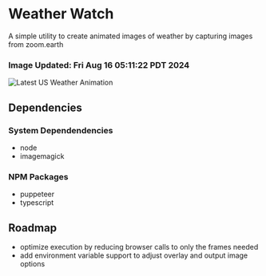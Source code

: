 # Weather Watch

A simple utility to create animated images of weather by capturing images from zoom.earth

### Image Updated: Fri Aug 16 05:11:22 PDT 2024

![Latest US Weather Animation](animations/2024-08-16.webp)

## Dependencies
### System Dependendencies
* node
* imagemagick
### NPM Packages
* puppeteer
* typescript

## Roadmap
* optimize execution by reducing browser calls to only the frames needed
* add environment variable support to adjust overlay and output image options
